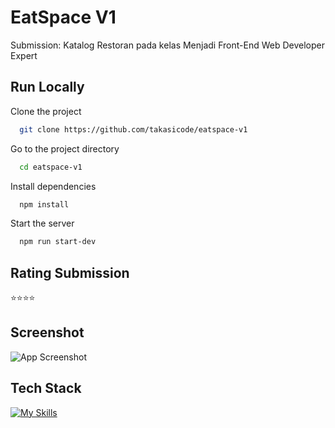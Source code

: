 # EatSpace V1
Submission: Katalog Restoran pada kelas Menjadi Front-End Web Developer Expert

## Run Locally
Clone the project
```bash
  git clone https://github.com/takasicode/eatspace-v1
```

Go to the project directory
```bash
  cd eatspace-v1
```

Install dependencies
```bash
  npm install
```

Start the server
```bash
  npm run start-dev
```

## Rating Submission
⭐⭐⭐⭐

## Screenshot
![App Screenshot](./src/public/images/screenshot/screencapture.png)

## Tech Stack
[![My Skills](https://skillicons.dev/icons?i=html,css,js,npm,webpack)](https://github.com/takasicode/eatspace-v1)
